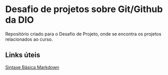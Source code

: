 # Desafio de projetos sobre Git/Github da DIO
Repositório criado para o Desafio de Projeto, onde se encontra os projetos relacionados ao curso.

## Links úteis
[Sintaxe Básica Markdown](https://www.markdownguide.org/basic-syntax/)
